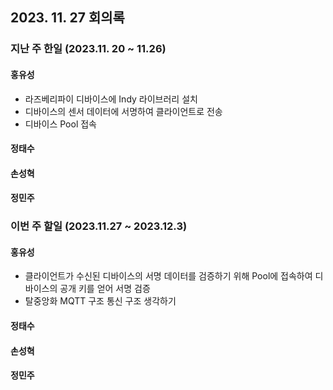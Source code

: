 ## 2023. 11. 27 회의록

### 지난 주 한일 (2023.11. 20 ~ 11.26)

#### 홍유성
- 라즈베리파이 디바이스에 Indy 라이브러리 설치
- 디바이스의 센서 데이터에 서명하여 클라이언트로 전송
- 디바이스 Pool 접속



#### 정태수






#### 손성혁





#### 정민주




### 이번 주 할일 (2023.11.27 ~ 2023.12.3)


#### 홍유성
- 클라이언트가 수신된 디바이스의 서명 데이터를 검증하기 위해 Pool에 접속하여 디바이스의 공개 키를 얻어 서명 검증
- 탈중앙화 MQTT 구조 통신 구조 생각하기



#### 정태수






#### 손성혁




#### 정민주

